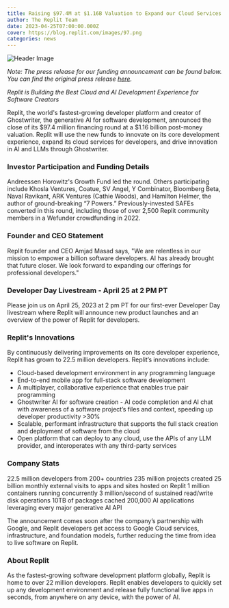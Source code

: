 ```yaml
---
title: Raising $97.4M at $1.16B Valuation to Expand our Cloud Services and Lead in AI Development
author: The Replit Team
date: 2023-04-25T07:00:00.000Z
cover: https://blog.replit.com/images/97.png
categories: news 
---
```


![Header Image](https://blog.replit.com/images/97.png)

*Note: The press release for our funding announcement can be found below. You can find the original press release [here](https://www.prnewswire.com/news-releases/cloud-developer-platform-replit-raises-97-4m-at-1-16b-valuation-to-further-its-lead-in-ai-development-and-continue-its-exponential-growth-301807085.html?tc=eml_cleartime).*


*Replit is Building the Best Cloud and AI Development Experience for Software Creators*

Replit, the world's fastest-growing developer platform and creator of Ghostwriter, the generative AI for software development, announced the close of its $97.4 million financing round at a $1.16 billion post-money valuation. Replit will use the new funds to innovate on its core development experience, expand its cloud services for developers, and drive innovation in AI and LLMs through Ghostwriter.

### Investor Participation and Funding Details

Andreessen Horowitz's Growth Fund led the round. Others participating include Khosla Ventures, Coatue, SV Angel, Y Combinator, Bloomberg Beta, Naval Ravikant, ARK Ventures (Cathie Woods), and Hamilton Helmer, the author of ground-breaking “7 Powers.” Previously-invested SAFEs converted in this round, including those of over 2,500 Replit community members in a Wefunder crowdfunding in 2022.

### Founder and CEO Statement 

Replit founder and CEO Amjad Masad says, "We are relentless in our mission to empower a billion software developers. AI has already brought that future closer. We look forward to expanding our offerings for professional developers."

### Developer Day Livestream - April 25 at 2 PM PT

Please join us on April 25, 2023 at 2 pm PT for our first-ever Developer Day livestream where Replit will announce new product launches and an overview of the power of Replit for developers. 

### Replit's Innovations

By continuously delivering improvements on its core developer experience, Replit has grown to 22.5 million developers. Replit’s innovations include: 

- Cloud-based development environment in any programming language
- End-to-end mobile app for full-stack software development
- A multiplayer, collaborative experience that enables true pair programming
- Ghostwriter AI for software creation - AI code completion and AI chat with awareness of a software project’s files and context, speeding up developer productivity >30%
- Scalable, performant infrastructure that supports the full stack creation and deployment 
of software from the cloud
- Open platform that can deploy to any cloud, use the APIs of any LLM provider, and interoperates with any third-party services

### Company Stats

22.5 million developers from 200+ countries
235 million projects created
25 billion monthly external visits to apps and sites hosted on Replit
1 million containers running concurrently
3 million/second of sustained read/write disk operations
10TB of packages cached
200,000 AI applications leveraging every major generative AI API

The announcement comes soon after the company’s partnership with Google, and Replit developers get access to Google Cloud services, infrastructure, and foundation models, further reducing the time from idea to live software on Replit.

### About Replit

As the fastest-growing software development platform globally, Replit is home to over 22 million developers. Replit enables developers to quickly set up any development environment and release fully functional live apps in seconds, from anywhere on any device, with the power of AI. 







